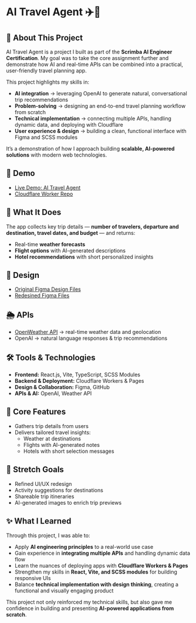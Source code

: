 # AI Travel Agent ✈️🤖

## 📌 About This Project

AI Travel Agent is a project I built as part of the **Scrimba AI Engineer Certification**. My goal was to take the core assignment further and demonstrate how AI and real-time APIs can be combined into a practical, user-friendly travel planning app.

This project highlights my skills in:

- **AI integration** → leveraging OpenAI to generate natural, conversational trip recommendations
- **Problem-solving** → designing an end-to-end travel planning workflow from scratch
- **Technical implementation** → connecting multiple APIs, handling dynamic data, and deploying with Cloudflare
- **User experience & design** → building a clean, functional interface with Figma and SCSS modules

It’s a demonstration of how I approach building **scalable, AI-powered solutions** with modern web technologies.

## 🔗 Demo

- [Live Demo: AI Travel Agent](https://ai-travel-agent-6es.pages.dev/)
- [Cloudflare Worker Repo](https://github.com/ajkendal/ai-travel-agent-worker)

## 🧳 What It Does

The app collects key trip details — **number of travelers, departure and destination, travel dates, and budget** — and returns:

- Real-time **weather forecasts**
- **Flight options** with AI-generated descriptions
- **Hotel recommendations** with short personalized insights

## 🎨 Design

- [Original Figma Design Files](https://www.figma.com/design/5bgAilardGm2CTSfwiD0ok/AI-Travel-Agent?node-id=0-1&t=eoiS0QS8IHdoQx7W-1)
- [Redesined Figma Files](https://www.figma.com/design/Bbc4zZLCGwJU5nztv6Xi3K/AI-Travel-Agent---Amanda-J?node-id=0-1&t=Qp5mgoLRYQbHfuga-1)

## 🌦 APIs

- [OpenWeather API](https://openweathermap.org/api) → real-time weather data and geolocation
- OpenAI → natural language responses & trip recommendations

## 🛠️ Tools & Technologies

- **Frontend:** React.js, Vite, TypeScript, SCSS Modules
- **Backend & Deployment:** Cloudflare Workers & Pages
- **Design & Collaboration:** Figma, GitHub
- **APIs & AI:** OpenAI, Weather API

## 🚀 Core Features

- Gathers trip details from users
- Delivers tailored travel insights:
  - Weather at destinations
  - Flights with AI-generated notes
  - Hotels with short selection messages

## 🎯 Stretch Goals

- Refined UI/UX redesign
- Activity suggestions for destinations
- Shareable trip itineraries
- AI-generated images to enrich trip previews

## ✨ What I Learned

Through this project, I was able to:

- Apply **AI engineering principles** to a real-world use case
- Gain experience in **integrating multiple APIs** and handling dynamic data flow
- Learn the nuances of deploying apps with **Cloudflare Workers & Pages**
- Strengthen my skills in **React, Vite, and SCSS modules** for building responsive UIs
- Balance **technical implementation with design thinking**, creating a functional and visually engaging product

This project not only reinforced my technical skills, but also gave me confidence in building and presenting **AI-powered applications from scratch**.
